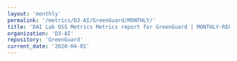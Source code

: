 ```yaml
---
layout: 'monthly'
permalink: '/metrics/D3-AI/GreenGuard/MONTHLY/'
title: 'DAI Lab OSS Metrics Metrics report for GreenGuard | MONTHLY-REPORT-2020-04-01'
organization: 'D3-AI'
repository: 'GreenGuard'
current_date: '2020-04-01'
---
```

